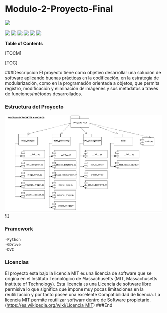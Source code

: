 # Modulo-2-Proyecto-Final

![](https://encrypted-tbn0.gstatic.com/images?q=tbn:ANd9GcTW2nAS6kudAI1vtakin3PZ8H2hfA5yzXEMa_yjy2u3uQ&s)

![](https://img.shields.io/github/stars/pandao/editor.md.svg) ![](https://img.shields.io/github/forks/pandao/editor.md.svg) ![](https://img.shields.io/github/tag/pandao/editor.md.svg) ![](https://img.shields.io/github/release/pandao/editor.md.svg) ![](https://img.shields.io/github/issues/pandao/editor.md.svg) ![](https://img.shields.io/bower/v/editor.md.svg)

**Table of Contents**

[TOCM]

[TOC]

###Descripcion
El proyecto tiene como objetivo desarrollar una solución de software aplicando buenas prácticas en la codificación, en la estrategia de modularización, como en la programación orientada a objetos, que permita registro, modificación y eliminación de imágenes y sus metadatos a través de funciones/métodos desarrollados.
### Estructura del Proyecto
![](https://github.com/AlvaroMontesinos/Modulo-2-Proyecto-Final/blob/main/Diagram-Paquetes_Modulo.png?raw=true)![]
### Framework
	-Python
	-GDrive
	-DVC
### Licencias
El proyecto esta bajo la licencia MIT es una licencia de software que se origina en el Instituto Tecnológico de Massachusetts (MIT, Massachusetts Institute of Technology).  Esta licencia es una Licencia de software libre permisiva lo que significa que impone muy pocas limitaciones en la reutilización y por tanto posee una excelente Compatibilidad de licencia. La licencia MIT permite reutilizar software dentro de Software propietario.
(https://es.wikipedia.org/wiki/Licencia_MIT)
###End
